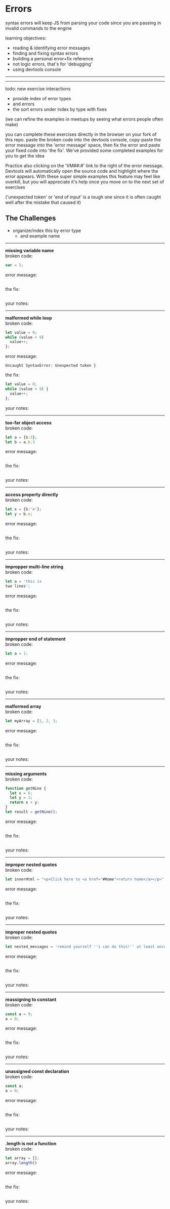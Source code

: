 # Errors

syntax errors will keep JS from parsing your code since you are passing in invalid commands to the engine


learning objectives:
* reading & identifying error messages
* finding and fixing syntax errors
* building a personal error+fix reference
* not logic errors, that's for 'debugging'
* using devtools console

---
---

todo: new exercise interactions
* provide index of error types
* and errors
* the sort errors under index by type with fixes

(we can refine the examples in meetups by seeing what errors people often make)

you can complete these exercises directly in the browser on your fork of this repo.  paste the broken code into the devtools console, copy-paste the error message into the 'error message' space, then fix the error and paste your fixed code into 'the fix'.
We've provided some completed examples for you to get the idea

Practice also clicking on the 'VM##:#' link to the right of the error message.  Devtools will automatically open the source code and highlight where the error appears.  With these super simple examples this feature may feel like overkill, but you will appreciate it's help once you move on to the next set of exercises

('unexpected token' or 'end of input' is a tough one since it is often caught well after the mistake that caused it)


## The Challenges
* organize/index this by error type
    * and example name

---
**missing variable name**   
broken code:
```js
var = 5;
```
error message:
```js
```
the fix:
```js
```
your notes:

---

**malformed while loop**   
broken code:
```js
let value = 0;
while (value < 9) 
  value++;
};
```
error message:
```
Uncaught SyntaxError: Unexpected token }
```
the fix:
```js
let value = 0;
while (value < 9) {
  value++;
};
```
your notes:


---
**too-far object access**   
broken code:
```js
let a = {b:3};
let b = a.b.3
```
error message:
```
```
the fix:
```js
```
your notes:

---
**access property directly**   
broken code:
```js
let x = {b:'e'};
let y = b.e;
```
error message:
```
```
the fix:
```js
```
your notes:

---
**impropper multi-line string**   
broken code:
```js
let a = 'this is 
two lines';
```
error message:
```
```
the fix:
```js
```
your notes:


---
**impropper end of statement**   
broken code:
```js
let a = 1:
```
error message:
```
```
the fix:
```js
```
your notes:


---
**malformed array**   
broken code:
```js
let myArray = [1, 2, 3;
```
error message:
```
```
the fix:
```js
```
your notes:


---
**missing arguments**   
broken code:
```js
function getNine {
  let x = 6;
  let y = 3;
  return x + y;
}
let result = getNine();
```
error message:
```
```
the fix:
```js
```
your notes:


---
**improper nested quotes**   
broken code:
```js
let innerHtml = "<p>Click here to <a href="#Home">return home</a></p>";
```
error message:
```
```
the fix:
```js
```
your notes:

---
**improper nested quotes**   
broken code:
```js
let nested_messages = 'remind yourself ''i can do this!'' at least once a day';
```
error message:
```
```
the fix:
```js
```
your notes:


---
**reassigning to constant**   
broken code:
```js
const a = 9;
a = 0;
```
error message:
```
```
the fix:
```js
```
your notes:

---
**unassigned const declaration**   
broken code:
```js
const a;
a = 0;
```
error message:
```
```
the fix:
```js
```
your notes:


---
**.length is not a function**   
broken code:
```js
let array = [];
array.length()
```
error message:
```
```
the fix:
```js
```
your notes:







